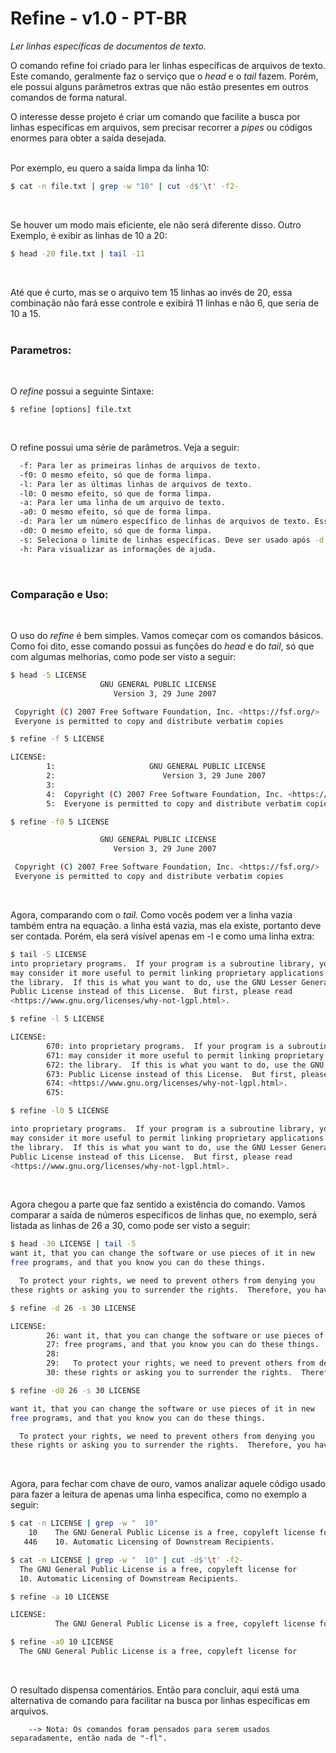 # Refine - v1.0 - PT-BR
*Ler linhas específicas de documentos de texto.*
<br/>

O comando refine foi criado para ler linhas específicas de arquivos de texto. Este comando, geralmente faz o serviço que o *head* e o *tail* fazem. Porém, ele possui alguns parâmetros extras que não estão presentes em outros comandos de forma natural.

O interesse desse projeto é criar um comando que facilite a busca por linhas específicas em arquivos, sem precisar recorrer a *pipes* ou códigos enormes para obter a saída desejada.
<br/><br/>

Por exemplo, eu quero a saída limpa da linha 10:
```sh
$ cat -n file.txt | grep -w "10" | cut -d$'\t' -f2-
```
<br/>

Se houver um modo mais eficiente, ele não será diferente disso. Outro Exemplo, é exibir as linhas de 10 a 20:
```sh
$ head -20 file.txt | tail -11
```
<br/>

Até que é curto, mas se o arquivo tem 15 linhas ao invés de 20, essa combinação não fará esse controle e exibirá 11 linhas e não 6, que seria de 10 a 15.
<br/><br/>

### Parametros:
<br/>

O *refine* possui a seguinte Sintaxe:
```
$ refine [options] file.txt
```
<br/>

O refine possui uma série de parâmetros. Veja a seguir:
```sh
  -f: Para ler as primeiras linhas de arquivos de texto.
  -f0: O mesmo efeito, só que de forma limpa.
  -l: Para ler as últimas linhas de arquivos de texto.
  -l0: O mesmo efeito, só que de forma limpa.
  -a: Para ler uma linha de um arquivo de texto.
  -a0: O mesmo efeito, só que de forma limpa.
  -d: Para ler um número específico de linhas de arquivos de texto. Esse delimita o início da listagem.
  -d0: O mesmo efeito, só que de forma limpa.
  -s: Seleciona o limite de linhas específicas. Deve ser usado após -d ou -d0.
  -h: Para visualizar as informações de ajuda.
```
<br/>

### Comparação e Uso:
<br>

O uso do *refine* é bem simples. Vamos começar com os comandos básicos. Como foi dito, esse comando possui as funções do *head* e do *tail*, só que com algumas melhorias, como pode ser visto a seguir:
```sh
$ head -5 LICENSE 
                    GNU GENERAL PUBLIC LICENSE
                       Version 3, 29 June 2007

 Copyright (C) 2007 Free Software Foundation, Inc. <https://fsf.org/>
 Everyone is permitted to copy and distribute verbatim copies
```
```sh
$ refine -f 5 LICENSE 

LICENSE:
        1:                     GNU GENERAL PUBLIC LICENSE
        2:                        Version 3, 29 June 2007
        3: 
        4:  Copyright (C) 2007 Free Software Foundation, Inc. <https://fsf.org/>
        5:  Everyone is permitted to copy and distribute verbatim copies
```
```sh
$ refine -f0 5 LICENSE 

                    GNU GENERAL PUBLIC LICENSE
                       Version 3, 29 June 2007

 Copyright (C) 2007 Free Software Foundation, Inc. <https://fsf.org/>
 Everyone is permitted to copy and distribute verbatim copies
```
<br/>

Agora, comparando com o *tail*. Como vocês podem ver a linha vazia também entra na equação. a linha está vazia, mas ela existe, portanto deve ser contada. Porém, ela será visível apenas em -l e como uma linha extra:
```sh
$ tail -5 LICENSE 
into proprietary programs.  If your program is a subroutine library, you
may consider it more useful to permit linking proprietary applications with
the library.  If this is what you want to do, use the GNU Lesser General
Public License instead of this License.  But first, please read
<https://www.gnu.org/licenses/why-not-lgpl.html>.
```
```sh
$ refine -l 5 LICENSE 

LICENSE:
        670: into proprietary programs.  If your program is a subroutine library, you
        671: may consider it more useful to permit linking proprietary applications with
        672: the library.  If this is what you want to do, use the GNU Lesser General
        673: Public License instead of this License.  But first, please read
        674: <https://www.gnu.org/licenses/why-not-lgpl.html>.
        675: 
```
```sh
$ refine -l0 5 LICENSE 

into proprietary programs.  If your program is a subroutine library, you
may consider it more useful to permit linking proprietary applications with
the library.  If this is what you want to do, use the GNU Lesser General
Public License instead of this License.  But first, please read
<https://www.gnu.org/licenses/why-not-lgpl.html>.
```
<br/>

Agora chegou a parte que faz sentido a existência do comando. Vamos comparar a saída de números específicos de linhas que, no exemplo, será listada as linhas de 26 a 30, como pode ser visto a seguir:
```sh
$ head -30 LICENSE | tail -5
want it, that you can change the software or use pieces of it in new
free programs, and that you know you can do these things.

  To protect your rights, we need to prevent others from denying you
these rights or asking you to surrender the rights.  Therefore, you have
```
```sh
$ refine -d 26 -s 30 LICENSE 

LICENSE:
        26: want it, that you can change the software or use pieces of it in new
        27: free programs, and that you know you can do these things.
        28: 
        29:   To protect your rights, we need to prevent others from denying you
        30: these rights or asking you to surrender the rights.  Therefore, you have
```
```sh
$ refine -d0 26 -s 30 LICENSE 

want it, that you can change the software or use pieces of it in new
free programs, and that you know you can do these things.

  To protect your rights, we need to prevent others from denying you
these rights or asking you to surrender the rights.  Therefore, you have
```
<br/>

Agora, para fechar com chave de ouro, vamos analizar aquele código usado para fazer a leitura de apenas uma linha específica, como no exemplo a seguir:
```sh
$ cat -n LICENSE | grep -w "  10"
    10    The GNU General Public License is a free, copyleft license for
   446    10. Automatic Licensing of Downstream Recipients.
```
```sh
$ cat -n LICENSE | grep -w "  10" | cut -d$'\t' -f2-
  The GNU General Public License is a free, copyleft license for
  10. Automatic Licensing of Downstream Recipients.
```
```sh
$ refine -a 10 LICENSE 

LICENSE:
          The GNU General Public License is a free, copyleft license for
```
```sh
$ refine -a0 10 LICENSE 
  The GNU General Public License is a free, copyleft license for
```
<br/>

O resultado dispensa comentários. Então para concluir, aqui está uma alternativa de comando para facilitar na busca por linhas específicas em arquivos.

        --> Nota: Os comandos foram pensados para serem usados separadamente, então nada de "-fl".

